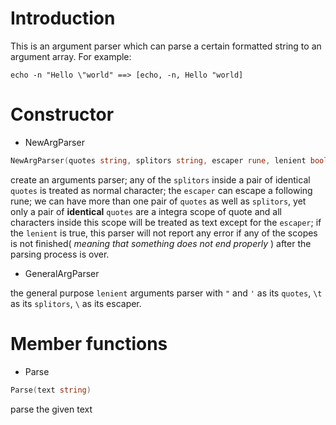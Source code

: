 # Introduction

This is an argument parser which can parse a certain formatted string to an argument array. For example:
```
echo -n "Hello \"world" ==> [echo, -n, Hello "world]
```

# Constructor
* NewArgParser  
```go
NewArgParser(quotes string, splitors string, escaper rune, lenient bool)   
```

create an arguments parser; any of the `splitors` inside a pair of identical `quotes` is treated as normal character; 
the `escaper` can escape a following rune; we can have more than one pair of `quotes` as well as `splitors`, yet only a pair of 
**identical** `quotes` are a integra scope of quote and all characters inside this scope will be treated as text except for the 
`escaper`; if the `lenient` is true, this parser will not report any error if any of the scopes is not finished( *meaning that 
something does not end properly* ) after the parsing process is over.  

* GeneralArgParser  

the general purpose `lenient` arguments parser with `"` and `'` as its `quotes`, `\t` as its `splitors`, `\` as its escaper.

# Member functions

* Parse  
```go
Parse(text string)
```
parse the given text
